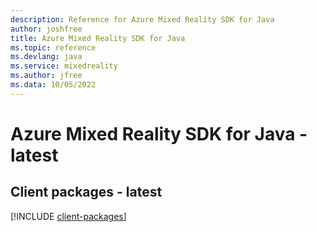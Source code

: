 ```yaml
---
description: Reference for Azure Mixed Reality SDK for Java
author: joshfree
title: Azure Mixed Reality SDK for Java
ms.topic: reference
ms.devlang: java
ms.service: mixedreality
ms.author: jfree
ms.data: 10/05/2022
---
```

# Azure Mixed Reality SDK for Java - latest

## Client packages - latest
[!INCLUDE [client-packages](mixed-reality-client-index.md)]